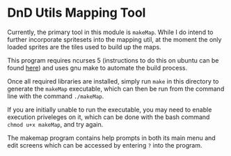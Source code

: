 # DnD Utils Mapping Tool

Currently, the primary tool in this module is `makeMap`. While I do intend to 
further incorporate spritesets into the mapping util, at the moment the only 
loaded sprites are the tiles used to build up the maps.

This program requires ncurses 5 (instructions to do this on ubuntu can be found 
[here](https://askubuntu.com/questions/270381/how-do-i-install-ncurses-header-files))
and uses gnu make to automate the build process.

Once all required libraries are installed, simply run `make` in this directory 
to generate the `makeMap` executable, which can then be run from the command 
line with the command `./makeMap`.

If you are initially unable to run the executable, you may need to enable 
execution priveleges on it, which can be done with the bash command 
`chmod u+x makeMap`, and try again.

The makemap program contains help prompts in both its main menu and edit screens
which can be accessed by entering `?` into the program.
